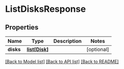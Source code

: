 # ListDisksResponse

## Properties
Name | Type | Description | Notes
------------ | ------------- | ------------- | -------------
**disks** | [**list[Disk]**](Disk.md) |  | [optional] 

[[Back to Model list]](../README.md#documentation-for-models) [[Back to API list]](../README.md#documentation-for-api-endpoints) [[Back to README]](../README.md)


